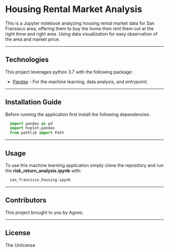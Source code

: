 # Housing Rental Market Analysis

This is a Jupyter notebook analyzing housing rental market data for San Fransisco area, offering them to buy the home then rent them out at the right timw and right area. Using data visualization for easy observation of the area and market price.

---

## Technologies

This project leverages python 3.7 with the following package:

* [Pandas](https://pandas.pydata.org/) - For the machine learning, data analysis, and entrypoint.

---

## Installation Guide

Before running the application first install the following dependencies.

```python
  import pandas as pd
  import hvplot.pandas
  from pathlib import Path
```

---

## Usage

To use this machine learning application simply clone the repository and run the **risk_return_analysis.ipynb** with:

```python
  san_francisco_housing.ipynb
```

---

## Contributors

This project brought to you by Agnes.

---

## License
The Unlicense

